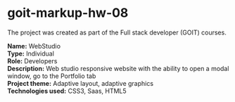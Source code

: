# goit-markup-hw-08

The project was created as part of the Full stack developer (GOIT) courses. <br>

<b>Name:</b> WebStudio<br>
<b>Type:</b> Individual<br>
<b>Role:</b> Developers<br>
<b>Description:</b> Web studio responsive website with the ability to open a modal window, go to the Portfolio tab<br>
<b>Project theme:</b> Adaptive layout, adaptive graphics<br>
<b>Technologies used:</b> CSS3, Saas, HTML5
